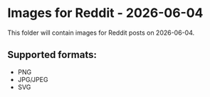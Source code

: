 # Images for Reddit - 2026-06-04

This folder will contain images for Reddit posts on 2026-06-04.

## Supported formats:
- PNG
- JPG/JPEG
- SVG
